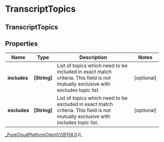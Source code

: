 # TranscriptTopics

## TranscriptTopics

## Properties

|Name | Type | Description | Notes|
|------------ | ------------- | ------------- | -------------|
| **includes** | **[String]** | List of topics which need to be included in exact match criteria. This field is not mutually exclusive with excludes topic list. | [optional] |
| **excludes** | **[String]** | List of topics which need to be excluded in exact match criteria. This field is not mutually exclusive with includes topic list. | [optional] |



_PureCloudPlatformClientV2@158.0.0_
